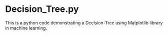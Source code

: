 # Decision_Tree.py
This is a python code demonstrating a Decision-Tree using Matplotlib library in machine learning.
